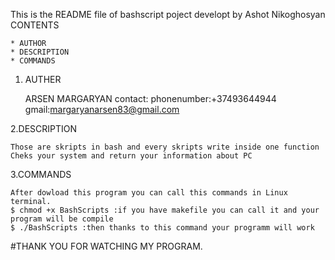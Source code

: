 This is the README file of bashscript poject developt by Ashot Nikoghosyan
CONTENTS

    * AUTHOR
    * DESCRIPTION
    * COMMANDS

1. AUTHER

    ARSEN MARGARYAN
    contact:
    phonenumber:+37493644944
    gmail:margaryanarsen83@gmail.com

2.DESCRIPTION

    Those are skripts in bash and every skripts write inside one function
    Cheks your system and return your information about PC

3.COMMANDS

    After dowload this program you can call this commands in Linux terminal.
    $ chmod +x BashScripts :if you have makefile you can call it and your program will be compile
    $ ./BashScripts :then thanks to this command your programm will work

#THANK YOU FOR WATCHING MY PROGRAM.
